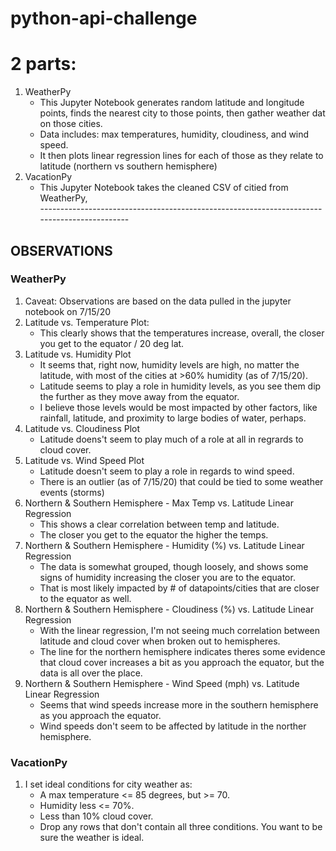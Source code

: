 # python-api-challenge
# 2 parts:
1. WeatherPy
    * This Jupyter Notebook generates random latitude and longitude points, finds the nearest city to those points, then gather weather dat on those cities.
    * Data includes: max temperatures, humidity, cloudiness, and wind speed.
    * It then plots linear regression lines for each of those as they relate to latitude (northern vs southern hemisphere)
1. VacationPy
    * This Jupyter Notebook takes the cleaned CSV of citied from WeatherPy, 
<br>--------------------------------------------------------------------------------------------

## OBSERVATIONS

### WeatherPy
1. Caveat: Observations are based on the data pulled in the jupyter notebook on 7/15/20
1. Latitude vs. Temperature Plot:
    * This clearly shows that the temperatures increase, overall, the closer you get to the equator / 20 deg lat.
1. Latitude vs. Humidity Plot
    * It seems that, right now, humidity levels are high, no matter the latitude, with most of the cities at >60% humidity (as of 7/15/20).
    * Latitude seems to play a role in humidity levels, as you see them dip the further as they move away from the equator.
    * I believe those levels would be most impacted by other factors, like rainfall, latitude, and proximity to large bodies of water, perhaps.
1. Latitude vs. Cloudiness Plot
    * Latitude doens't seem to play much of a role at all in regrards to cloud cover.
1. Latitude vs. Wind Speed Plot
    * Latitude doesn't seem to play a role in regards to wind speed.
    * There is an outlier (as of 7/15/20) that could be tied to some weather events (storms)
1. Northern & Southern Hemisphere - Max Temp vs. Latitude Linear Regression
    * This shows a clear correlation between temp and latitude.
    * The closer you get to the equator the higher the temps.
1. Northern & Southern Hemisphere - Humidity (%) vs. Latitude Linear Regression
    * The data is somewhat grouped, though loosely, and shows some signs of humidity increasing the closer you are to the equator.
    * That is most likely impacted by # of datapoints/cities that are closer to the equator as well.
1. Northern & Southern Hemisphere - Cloudiness (%) vs. Latitude Linear Regression
    * With the linear regression, I'm not seeing much correlation between latitude and cloud cover when broken out to hemispheres.
    * The line for the northern hemisphere indicates theres some evidence that cloud cover increases a bit as you approach the equator, but the data is all over the place.
1. Northern & Southern Hemisphere - Wind Speed (mph) vs. Latitude Linear Regression
    * Seems that wind speeds increase more in the southern hemisphere as you approach the equator.
    * Wind speeds don't seem to be affected by latitude in the norther hemisphere.

### VacationPy
1. I set ideal conditions for city weather as:
    * A max temperature <= 85 degrees, but >= 70.
    * Humidity less <= 70%.
    * Less than 10% cloud cover.
    * Drop any rows that don't contain all three conditions. You want to be sure the weather is ideal.